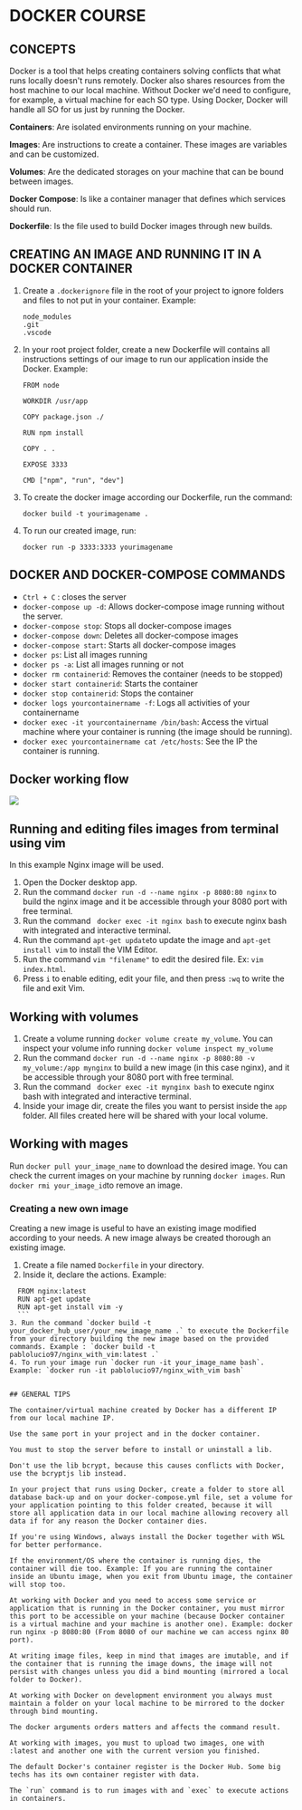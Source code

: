 # DOCKER COURSE

## CONCEPTS

Docker is a tool that helps creating containers solving conflicts that what runs locally doesn't runs remotely. Docker also shares resources from the host machine to our local machine. Without Docker we'd need to configure, for example, a virtual machine for each SO type. Using Docker, Docker will handle all SO for us just by running the Docker.

**Containers**: Are isolated environments running on your machine.

**Images**: Are instructions to create a container. These images are variables and can be customized.

**Volumes**: Are the dedicated storages on your machine that can be bound between images.

**Docker Compose**: Is like a container manager that defines which services should run.

**Dockerfile**: Is the file used to build Docker images through new builds.

## CREATING AN IMAGE AND RUNNING IT IN A DOCKER CONTAINER

1. Create a `.dockerignore` file in the root of your project to ignore folders and files to not put in your container. Example:
    ```
    node_modules
    .git
    .vscode
    ```

2. In your root project folder, create a new Dockerfile will contains all instructions settings of our image to run our application inside the Docker. Example:
    ```
    FROM node

    WORKDIR /usr/app

    COPY package.json ./

    RUN npm install

    COPY . .

    EXPOSE 3333

    CMD ["npm", "run", "dev"]
    ```

3. To create the docker image according our Dockerfile, run the command:
    ```
    docker build -t yourimagename .
    ```

4. To run our created image, run:
    ```
    docker run -p 3333:3333 yourimagename
    ```

## DOCKER AND DOCKER-COMPOSE COMMANDS

- `Ctrl + C` : closes the server
- `docker-compose up -d`: Allows docker-compose image running without the server.
- `docker-compose stop`: Stops all docker-compose images
- `docker-compose down`: Deletes all docker-compose images
- `docker-compose start`: Starts all docker-compose images
- `docker ps`: List all images running
- `docker ps -a`: List all images running or not
- `docker rm containerid`: Removes the container (needs to be stopped)
- `docker start containerid`: Starts the container
- `docker stop containerid`: Stops the container
- `docker logs yourcontainername -f`: Logs all activities of your containername
- `docker exec -it yourcontainername /bin/bash`: Access the virtual machine where your container is running (the image should be running).
- `docker exec yourcontainername cat /etc/hosts`: See the IP the container is running.

## Docker working flow

<img src='https://i.ibb.co/x7GfFMv/Screenshot-2024-06-05-at-08-45-08.png'/>


## Running and editing files images from terminal using vim

In this example Nginx image will be used.

1. Open the Docker desktop app.
2. Run the command `docker run -d --name nginx -p 8080:80 nginx` to build the nginx image and it be accessible through your 8080 port with free terminal.
3. Run the command ` docker exec -it nginx bash` to execute nginx bash with integrated and interactive terminal.
4. Run the command `apt-get update`to update the image and `apt-get install vim` to install the VIM Editor.
5. Run the command `vim "filename"` to edit the desired file. Ex: `vim index.html`.
6. Press `i` to enable editing, edit your file, and then press `:wq` to write the file and exit Vim.


## Working with volumes

1. Create a volume running `docker volume create my_volume`. You can inspect your volume info running `docker volume inspect my_volume`
2. Run the command `docker run -d --name nginx -p 8080:80 -v my_volume:/app mynginx` to build a new image (in this case nginx), and it be accessible through your 8080 port with free terminal.
3. Run the command ` docker exec -it mynginx bash` to execute nginx bash with integrated and interactive terminal.
4. Inside your image dir, create the files you want to persist inside the `app` folder. All files created here will be shared with your local volume.


## Working with mages

 Run `docker pull your_image_name` to download the desired image. 
 You can check the current images on your machine by running `docker images`.
 Run `docker rmi your_image_id`to remove an image. 

 ### Creating a new own image

 Creating a new image is useful to have an existing image modified according to your needs. A new image always be created thorough an existing image.

 1. Create a file named `Dockerfile` in your directory.
 2. Inside it, declare the actions. Example:   
  ```docker
    FROM nginx:latest
    RUN apt-get update
    RUN apt-get install vim -y
    ```
 3. Run the command `docker build -t your_docker_hub_user/your_new_image_name .` to execute the Dockerfile from your directory building the new image based on the provided commands. Example : `docker build -t pablolucio97/nginx_with_vim:latest .`
 4. To run your image run `docker run -it your_image_name bash`. Example: `docker run -it pablolucio97/nginx_with_vim bash`


## GENERAL TIPS

The container/virtual machine created by Docker has a different IP from our local machine IP.

Use the same port in your project and in the docker container.

You must to stop the server before to install or uninstall a lib.

Don't use the lib bcrypt, because this causes conflicts with Docker, use the bcryptjs lib instead.

In your project that runs using Docker, create a folder to store all database back-up and on your docker-compose.yml file, set a volume for your application pointing to this folder created, because it will store all application data in our local machine allowing recovery all data if for any reason the Docker container dies.

If you're using Windows, always install the Docker together with WSL for better performance.

If the environment/OS where the container is running dies, the container will die too. Example: If you are running the container inside an Ubuntu image, when you exit from Ubuntu image, the container will stop too.

At working with Docker and you need to access some service or application that is running in the Docker container, you must mirror this port to be accessible on your machine (because Docker container is a virtual machine and your machine is another one). Example: docker run nginx -p 8080:80 (From 8080 of our machine we can access nginx 80 port).

At writing image files, keep in mind that images are imutable, and if the container that is running the image downs, the image will not persist with changes unless you did a bind mounting (mirrored a local folder to Docker).

At working with Docker on development environment you always must maintain a folder on your local machine to be mirrored to the docker through bind mounting.

The docker arguments orders matters and affects the command result.

At working with images, you must to upload two images, one with :latest and another one with the current version you finished.

The default Docker's container register is the Docker Hub. Some big techs has its own container register with data.

The `run` command is to run images with and `exec` to execute actions in containers.
